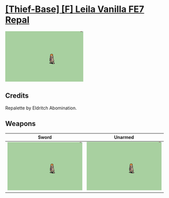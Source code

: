 # [\[Thief-Base\] \[F\] Leila Vanilla FE7 Repal](./%5BThief-Base%5D%20%5BF%5D%20Leila%20Vanilla%20FE7%20Repal)

<img src="./1.%20Sword/Sword_000.png" alt="[Thief-Base] [F] Leila Vanilla FE7 Repal standing" />

## Credits

Repalette by Eldritch Abomination.

## Weapons


|Sword |Unarmed |
|  :---: | :---: |
| <img alt="Sword animation" src="./1.%20Sword/Sword.gif" /> | <img alt="Unarmed animation" src="./8.%20Unarmed/Unarmed.gif" /> |
